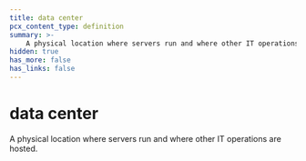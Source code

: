 ```yaml
---
title: data center
pcx_content_type: definition
summary: >-
    A physical location where servers run and where other IT operations are hosted.
hidden: true
has_more: false
has_links: false
---
```


# data center

A physical location where servers run and where other IT operations are hosted.
